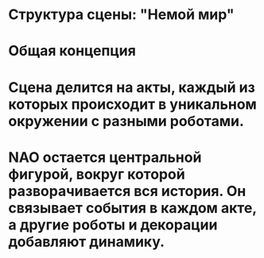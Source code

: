 # Структура сцены: "Немой мир"
# Общая концепция
# Сцена делится на акты, каждый из которых происходит в уникальном окружении с разными роботами.
# NAO остается центральной фигурой, вокруг которой разворачивается вся история. Он связывает события в каждом акте, а другие роботы и декорации добавляют динамику.